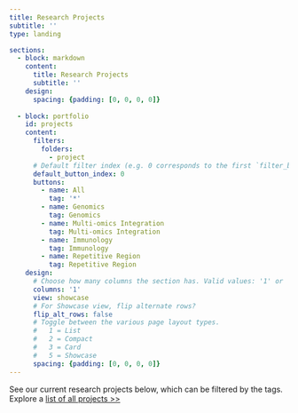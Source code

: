 ```yaml
---
title: Research Projects
subtitle: ''
type: landing

sections:
  - block: markdown
    content:
      title: Research Projects
      subtitle: ''
    design:
      spacing: {padding: [0, 0, 0, 0]}
      
  - block: portfolio
    id: projects
    content:
      filters:
        folders:
          - project
      # Default filter index (e.g. 0 corresponds to the first `filter_button` instance below)
      default_button_index: 0
      buttons:
        - name: All
          tag: '*'
        - name: Genomics
          tag: Genomics
        - name: Multi-omics Integration
          tag: Multi-omics Integration
        - name: Immunology
          tag: Immunology
        - name: Repetitive Region
          tag: Repetitive Region
    design:
      # Choose how many columns the section has. Valid values: '1' or '2'.
      columns: '1'
      view: showcase
      # For Showcase view, flip alternate rows?
      flip_alt_rows: false
      # Toggle between the various page layout types.
      #   1 = List
      #   2 = Compact
      #   3 = Card
      #   5 = Showcase
      spacing: {padding: [0, 0, 0, 0]}
---
```


See our current research projects below, which can be filtered by the tags. Explore a [list of all projects >>](./project/)
